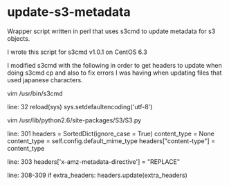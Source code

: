update-s3-metadata
==================

Wrapper script written in perl that uses s3cmd to update metadata for s3 objects.

I wrote this script for s3cmd v1.0.1 on CentOS 6.3

I modified s3cmd with the following in order to get headers to update when doing s3cmd cp and also to fix errors I was having when updating files that used japanese characters.


 vim /usr/bin/s3cmd

 line: 32
  reload(sys)
  sys.setdefaultencoding('utf-8')

 vim /usr/lib/python2.6/site-packages/S3/S3.py

 line: 301
                headers = SortedDict(ignore_case = True)
                content_type = None
                content_type = self.config.default_mime_type
                headers["content-type"] = content_type

 line: 303
                headers['x-amz-metadata-directive'] = "REPLACE" 

 line: 308-309
                if extra_headers:
                        headers.update(extra_headers)
